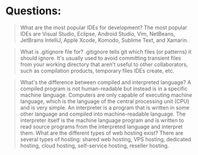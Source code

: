 # Questions:

> What are the most popular IDEs for development?
> The most popular IDEs are Visual Studio, Eclipse, Android Studio, Vim, NetBeans, JetBrains IntelliJ,  Apple Xcode, Komodo, Sublime Text, and Xamarin.

> What is .gitignore file for?
>.gitignore tells git which files (or patterns) it should ignore. It's usually used to avoid committing transient files from your working directory that aren't useful to other collaborators, such as compilation products, temporary files IDEs create, etc.

> What's the difference between compiled and interpreted language?
>A compiled program is not human-readable but instead is in a specific machine language. Computers are only capable of executing machine language, which is the language of the central processing unit (CPU) and is very simple. An interpreter is a program that is written in some other language and compiled into machine-readable language. The interpreter itself is the machine language program and is written to read source programs from the interpreted language and interpret them.
> What are the different types of web hosting exist?
>There are several types of hosting: shared web hosting, VPS hosting,  dedicated hosting, cloud hosting, self-service hosting, reseller hosting.
